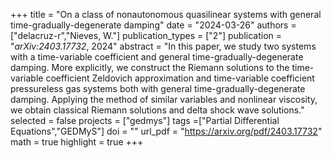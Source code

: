 +++
title = "On a class of nonautonomous quasilinear systems with general time-gradually-degenerate damping"
date = "2024-03-26"
authors = ["delacruz-r","Nieves, W."]
publication_types = ["2"]
publication = "*arXiv:2403.17732*, 2024"
abstract = "In this paper, we study two systems with a time-variable coefficient and general time-gradually-degenerate damping. More explicitly, we construct the Riemann solutions to the time-variable coefficient Zeldovich approximation and time-variable coefficient pressureless gas systems both with general time-gradually-degenerate damping. Applying the method of similar variables and nonlinear viscosity, we obtain classical Riemann solutions and delta shock wave solutions."
selected = false
projects = ["gedmys"]
tags =["Partial Differential Equations","GEDMyS"]
doi = ""
url_pdf = "https://arxiv.org/pdf/2403.17732"
math = true
highlight = true
+++

